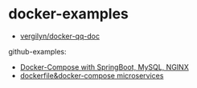 # docker-examples

- [vergilyn/docker-qq-doc](https://docs.qq.com/doc/DUkx4T0tqR216dEph)

github-examples:
- [Docker-Compose with SpringBoot, MySQL, NGINX](https://github.com/hellokoding/dockercompose-springboot-mysql-nginx)
- [dockerfile&docker-compose microservices](https://github.com/ewolff/microservice)
